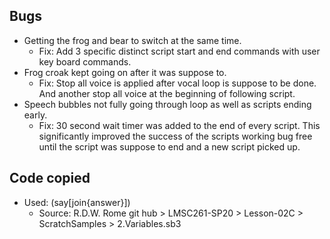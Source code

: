 ## Bugs

- Getting the frog and bear to switch at the same time.
  - Fix: Add 3 specific distinct script start and end commands with user key board commands.
- Frog croak kept going on after it was suppose to.
  - Fix: Stop all voice is applied after vocal loop is suppose to be done. And another stop all voice at the beginning of following script.
- Speech bubbles not fully going through loop as well as scripts ending early.
  - Fix: 30 second wait timer was added to the end of every script. This significantly improved the success of the scripts working bug free until the script was suppose to end and a new script picked up.

## Code copied

- Used: (say[join{answer}])
  - Source: R.D.W. Rome git hub > LMSC261-SP20 > Lesson-02C > ScratchSamples > 2.Variables.sb3
